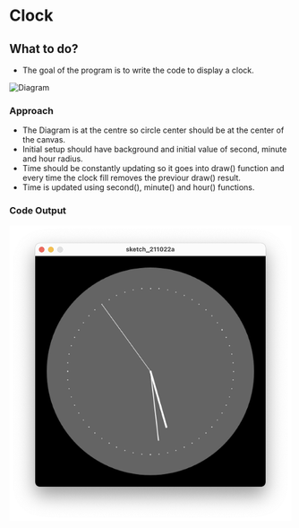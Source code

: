 # Clock

## What to do?
* The goal of the program is to write the code to display a clock.

![Diagram](https://user-images.githubusercontent.com/51120790/138269413-7377a936-3e26-4479-b06e-98867f3f144f.png)

### Approach
* The Diagram is at the centre so circle center should be at the center of the canvas.
* Initial setup should have background and initial value of second, minute and hour radius.
* Time should be constantly updating so it goes into draw() function and every time the clock fill removes the previour draw() result.
* Time is updated using second(), minute() and hour() functions.

### Code Output
![Example](Output.png)
